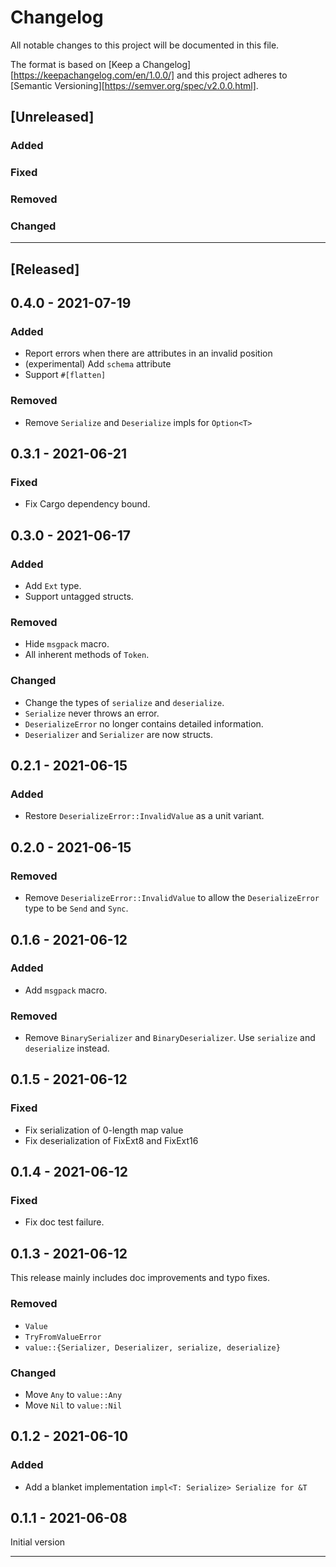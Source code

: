 # Changelog

All notable changes to this project will be documented in this file.

The format is based on [Keep a Changelog][https://keepachangelog.com/en/1.0.0/] and this project adheres to [Semantic Versioning][https://semver.org/spec/v2.0.0.html].

## [Unreleased]

### Added

### Fixed

### Removed

### Changed

---

## [Released]

## 0.4.0 - 2021-07-19

### Added

- Report errors when there are attributes in an invalid position
- (experimental) Add `schema` attribute
- Support `#[flatten]`

### Removed

- Remove `Serialize` and `Deserialize` impls for `Option<T>`

## 0.3.1 - 2021-06-21

### Fixed

- Fix Cargo dependency bound.

## 0.3.0 - 2021-06-17

### Added

- Add `Ext` type.
- Support untagged structs.

### Removed

- Hide `msgpack` macro.
- All inherent methods of `Token`.

### Changed

- Change the types of `serialize` and `deserialize`.
- `Serialize` never throws an error.
- `DeserializeError` no longer contains detailed information.
- `Deserializer` and `Serializer` are now structs.

## 0.2.1 - 2021-06-15

### Added

- Restore `DeserializeError::InvalidValue` as a unit variant.

## 0.2.0 - 2021-06-15

### Removed

- Remove `DeserializeError::InvalidValue` to allow the `DeserializeError` type to be `Send` and `Sync`.

## 0.1.6 - 2021-06-12

### Added

- Add `msgpack` macro.

### Removed

- Remove `BinarySerializer` and `BinaryDeserializer`. Use `serialize` and `deserialize` instead.

## 0.1.5 - 2021-06-12

### Fixed

- Fix serialization of 0-length map value
- Fix deserialization of FixExt8 and FixExt16

## 0.1.4 - 2021-06-12

### Fixed

- Fix doc test failure.

## 0.1.3 - 2021-06-12

This release mainly includes doc improvements and typo fixes.

### Removed

- `Value`
- `TryFromValueError`
- `value::{Serializer, Deserializer, serialize, deserialize}`

### Changed

- Move `Any` to `value::Any`
- Move `Nil` to `value::Nil`

## 0.1.2 - 2021-06-10

### Added

- Add a blanket implementation `impl<T: Serialize> Serialize for &T`

## 0.1.1 - 2021-06-08

Initial version

---